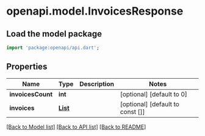 # openapi.model.InvoicesResponse

## Load the model package
```dart
import 'package:openapi/api.dart';
```

## Properties
Name | Type | Description | Notes
------------ | ------------- | ------------- | -------------
**invoicesCount** | **int** |  | [optional] [default to 0]
**invoices** | [**List<ClinicInvoice>**](ClinicInvoice.md) |  | [optional] [default to const []]

[[Back to Model list]](../README.md#documentation-for-models) [[Back to API list]](../README.md#documentation-for-api-endpoints) [[Back to README]](../README.md)


